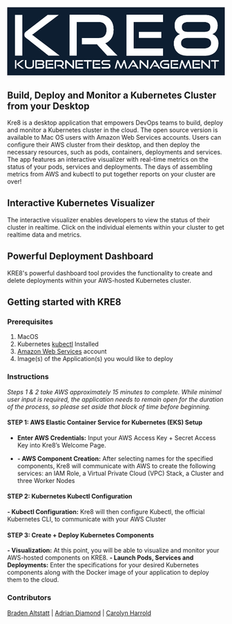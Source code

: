 ![KRE8](src/client/styles/assets/images/Kre8LogoDark.png)

## Build, Deploy and Monitor a Kubernetes Cluster from your Desktop
Kre8 is a desktop application that empowers DevOps teams to build, deploy and monitor a Kubernetes cluster in the cloud. The open source version is available to Mac OS users with Amazon Web Services accounts. Users can configure their AWS cluster from their desktop, and then deploy the necessary resources, such as pods, containers, deployments and services. The app features an interactive visualizer with real-time metrics on the status of your pods, services and deployments. The days of assembling metrics from AWS and kubectl to put together reports on your cluster are over! 

## Interactive Kubernetes Visualizer
The interactive visualizer enables developers to view the status of their cluster in realtime. Click on the individual elements within your cluster to get realtime data and metrics.

## Powerful Deployment Dashboard
KRE8's powerful dashboard tool provides the functionality to create and delete deployments within your AWS-hosted Kubernetes cluster.

## Getting started with KRE8

### Prerequisites
  1. MacOS
  2. Kubernetes [kubectl](https://kubernetes.io/docs/tasks/tools/install-kubectl/) Installed
  3. [Amazon Web Services](https://aws.amazon.com) account
  4. Image(s) of the Application(s) you would like to deploy

### Instructions
*Steps 1 & 2 take AWS approximately 15 minutes to complete. While minimal user input is required, the application needs to remain open for the duration of the process, so please set aside that block of time before beginning.*

#### STEP 1: AWS Elastic Container Service for Kubernetes (EKS) Setup
* **Enter AWS Credentials:** Input your AWS Access Key + Secret Access Key into Kre8’s Welcome Page.

* **- AWS Component Creation:** After selecting names for the specified components, Kre8 will communicate with AWS to create the following services: an IAM Role, a Virtual Private Cloud (VPC) Stack, a Cluster and three Worker Nodes

#### STEP 2: Kubernetes Kubectl Configuration
**- Kubectl Configuration:** Kre8 will then configure Kubectl, the official Kubernetes CLI, to communicate with your AWS Cluster

#### STEP 3: Create + Deploy Kubernetes Components
**- Visualization:** At this point, you will be able to visualize and monitor your AWS-hosted components on KRE8.
**- Launch Pods, Services and Deployments:** Enter the specifications for your desired Kubernetes components along with the Docker image of your application to deploy them to the cloud.

### Contributors
[Braden Altstatt](https://github.com/bradenaa) | [Adrian Diamond](https://github.com/AdrianDiamond13) | [Carolyn Harrold](https://github.com/jinihendrix) 
